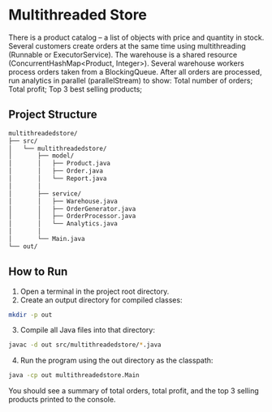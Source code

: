 # Multithreaded Store
There is a product catalog – a list of objects with price and quantity in stock.
Several customers create orders at the same time using multithreading (Runnable or ExecutorService).
The warehouse is a shared resource (ConcurrentHashMap<Product, Integer>).
Several warehouse workers process orders taken from a BlockingQueue<Order>.
After all orders are processed, run analytics in parallel (parallelStream) to show:
Total number of orders; Total profit; Top 3 best selling products;

## Project Structure
```bash
multithreadedstore/
├── src/
│   └── multithreadedstore/
│       ├── model/
│       │   ├── Product.java
│       │   ├── Order.java
│       │   └── Report.java
│       │
│       ├── service/
│       │   ├── Warehouse.java
│       │   ├── OrderGenerator.java
│       │   ├── OrderProcessor.java
│       │   └── Analytics.java
│       │
│       └── Main.java
└── out/
```

## How to Run

1. Open a terminal in the project root directory.
2. Create an output directory for compiled classes:

```bash
mkdir -p out
```

3. Compile all Java files into that directory:
```bash
javac -d out src/multithreadedstore/*.java
```

4. Run the program using the out directory as the classpath:
```bash
java -cp out multithreadedstore.Main
```

You should see a summary of total orders, total profit, and the top 3 selling products printed to the console.